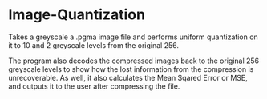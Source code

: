 # Image-Quantization
Takes a greyscale a .pgma image file and performs uniform quantization on it to 10 and 2 greyscale levels from the original 256.

The program also decodes the compressed images back to the original 256 greyscale levels to show how the lost information from the compression is unrecoverable. As well, it also calculates the Mean Sqared Error or MSE, and outputs it to the user after compressing the file.
